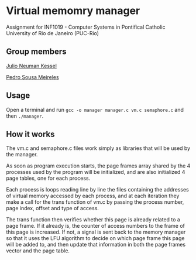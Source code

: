 # Virtual memomry manager

Assignment for INF1019 - Computer Systems in Pontifical Catholic University of Rio de Janeiro (PUC-Rio)

## Group members

[Julio Neuman Kessel](https://github.com/JNKessel)

[Pedro Sousa Meireles](https://github.com/psmeireles)

## Usage

Open a terminal and run `gcc -o manager manager.c vm.c semaphore.c` and then `./manager`.

## How it works

The vm.c and semaphore.c files work simply as libraries that will be used by the manager.

As soon as program execution starts, the page frames array shared by the 4 processes
used by the program will be initialized, and are also initialized 4 page tables, one for each process.

Each process is loops reading line by line the files containing the addresses of
virtual memory accessed by each process, and at each iteration they make a call
for the trans function of vm.c by passing the process number, page index, offset and type of access.

The trans function then verifies whether this page is already related to a page frame.
If it already is, the counter of access numbers to the frame of this page is increased.
If not, a signal is sent back to the memory manager so that it uses the
LFU algorithm to decide on which page frame this page will be added to, and then update that 
information in both the page frames vector and the page table.
